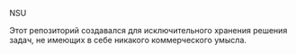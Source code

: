 NSU

Этот репозиторий создавался для исключительного хранения решения задач, не имеющих в себе никакого коммерческого умысла.
